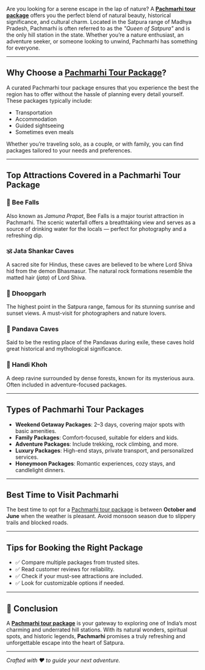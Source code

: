 

Are you looking for a serene escape in the lap of nature? A [**Pachmarhi tour package**](https://banjarimptours.com/pachmarhi-tour-package/) offers you the perfect blend of natural beauty, historical significance, and cultural charm. Located in the Satpura range of Madhya Pradesh, Pachmarhi is often referred to as the *"Queen of Satpura"* and is the only hill station in the state. Whether you’re a nature enthusiast, an adventure seeker, or someone looking to unwind, Pachmarhi has something for everyone.

---

## Why Choose a [Pachmarhi Tour Package](https://banjarimptours.com/pachmarhi-tour-package/)?

A curated Pachmarhi tour package ensures that you experience the best the region has to offer without the hassle of planning every detail yourself. These packages typically include:

- Transportation  
- Accommodation  
- Guided sightseeing  
- Sometimes even meals

Whether you’re traveling solo, as a couple, or with family, you can find packages tailored to your needs and preferences.

---

## Top Attractions Covered in a Pachmarhi Tour Package

### 🌊 Bee Falls  
Also known as *Jamuna Prapat*, Bee Falls is a major tourist attraction in Pachmarhi. The scenic waterfall offers a breathtaking view and serves as a source of drinking water for the locals — perfect for photography and a refreshing dip.

### 🕉 Jata Shankar Caves  
A sacred site for Hindus, these caves are believed to be where Lord Shiva hid from the demon Bhasmasur. The natural rock formations resemble the matted hair (*jata*) of Lord Shiva.

### 🌄 Dhoopgarh  
The highest point in the Satpura range, famous for its stunning sunrise and sunset views. A must-visit for photographers and nature lovers.

### 🕍 Pandava Caves  
Said to be the resting place of the Pandavas during exile, these caves hold great historical and mythological significance.

### 🌲 Handi Khoh  
A deep ravine surrounded by dense forests, known for its mysterious aura. Often included in adventure-focused packages.

---

## Types of Pachmarhi Tour Packages

- **Weekend Getaway Packages**: 2–3 days, covering major spots with basic amenities.  
- **Family Packages**: Comfort-focused, suitable for elders and kids.  
- **Adventure Packages**: Include trekking, rock climbing, and more.  
- **Luxury Packages**: High-end stays, private transport, and personalized services.  
- **Honeymoon Packages**: Romantic experiences, cozy stays, and candlelight dinners.  

---

## Best Time to Visit Pachmarhi

The best time to opt for a [Pachmarhi tour package](https://banjarimptours.com/pachmarhi-tour-package/) is between **October and June** when the weather is pleasant. Avoid monsoon season due to slippery trails and blocked roads.

---

## Tips for Booking the Right Package

- ✅ Compare multiple packages from trusted sites.  
- ✅ Read customer reviews for reliability.  
- ✅ Check if your must-see attractions are included.  
- ✅ Look for customizable options if needed.  

---

## 🧳 Conclusion

A [**Pachmarhi tour package**](https://banjarimptours.com/pachmarhi-tour-package/) is your gateway to exploring one of India’s most charming and underrated hill stations. With its natural wonders, spiritual spots, and historic legends, **Pachmarhi** promises a truly refreshing and unforgettable escape into the heart of Satpura.

---

*Crafted with ❤️ to guide your next adventure.*
